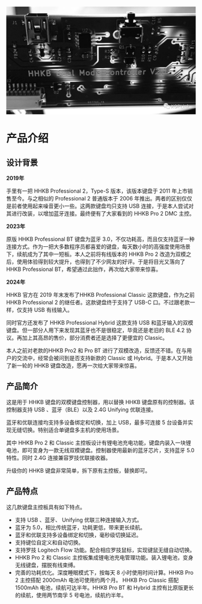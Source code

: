 ![HHKB Dual Mode Controller V2.1](../images/hhkb_black.jpeg)
# 产品介绍

## 设计背景
**2019年**

手里有一把 HHKB Professional 2，Type-S 版本，该版本键盘于 2011 年上市销售至今。与之相似的 Professional 2 普通版本于 2006 年推出。两者的区别仅仅是前者使用起来噪音更小一些。这两款键盘均只支持 USB 连接，于是本人尝试对其进行改装，以增加蓝牙连接。最终便有了大家看到的 HHKB Pro 2 DMC 主控。

**2023年**

原版 HHKB Professional BT 键盘为蓝牙 3.0，不仅功耗高，而且仅支持蓝牙一种连接方式。作为一把大多数程序员都喜爱的键盘，每天数小时的高强度使用场景下，续航成为了其中一短板。本人之前将有线版本的 HHKB Pro 2 改造为双模之后，使用体验得到较大提升，也得到了不少网友的好评。于是将目光又落向了 HHKB Professional BT，希望通过此拙作，再次给大家带来惊喜。

**2024年**

HHKB 官方在 2019 年末发布了HHKB Professional Classic 这款键盘，作为之前 HHKB Professional 2 的继任者。这款键盘终于支持了 USB-C 口。不过跟老款一样，仅支持 USB 有线输入。

同时官方还发布了 HHKB Professional Hybrid 这款支持 USB 和蓝牙输入的双模键盘。但一部分人用下来发现其蓝牙也不是很稳定，毕竟还是老旧的 BLE 4.2 协议。再加上其高昂的售价，部分消费者还是选择了更便宜的 Classic。

本人之前对老款的HHKB Pro2 和 Pro BT 进行了双模改造，反馈还不错。在与用户的交流中，经常会被问到是否支持新款的 Classic 或 Hybrid。于是本人又开始了新一轮的 HHKB 键盘改造，愿再一次给大家带来惊喜。

## 产品简介

这是用于 HHKB 键盘的双模键盘控制器，用以替换 HHKB 键盘原有的控制器。该控制器支持 USB 、蓝牙（BLE）以及 2.4G  Unifying 优联连接。

蓝牙和优联连接均支持多设备绑定和切换，加上 USB，最多可连接 5 台设备并实现无缝切换。特别适合单键盘多主机的使用场景。

其中 HHKB Pro 2 和 Classic 主控板设计有锂电池充电功能，键盘内装入一块锂电池，即可变身为一款无线双模键盘。控制器使用最新的蓝牙芯片，支持蓝牙 5.0 特性。同时 2.4G 连接兼容罗技优联接收器。

升级你的 HHKB 键盘非常简单，拆下原有主控板，替换即可。

## 产品特点
这几款键盘主控板具有如下特点。
* 支持 USB 、蓝牙、 Unifying 优联三种连接输入方式。
* 蓝牙为 5.0，相比传统蓝牙，功耗更低，带来更长续航。
* 蓝牙和优联支持多设备绑定和切换，毫秒级切换延迟。
* 支持键位自定义和自动切换。
* 支持罗技 Logitech Flow 功能。配合相应罗技鼠标，实现键鼠无缝自动切换。
* HHKB Pro 2 和 Classic 主控板集成锂电池充电管理功能。装入锂电池，变身无线键盘，摆脱有线束缚。
* 完善的功耗优化。深度睡眠模式下，按每天 8 小时使用时间计算。HHKB Pro 2 主控搭配 2000mAh 电池可使用约两个月。 HHKB Pro Classic 搭配 1500mAh 电池，续航可达半年。HHKB Pro BT 和 Hybrid 主控有比原版更长的续航，使用两节南孚 5 号电池，续航约半年。
